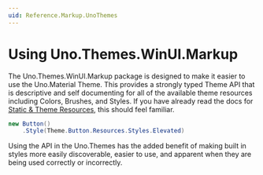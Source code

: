 ```yaml
---
uid: Reference.Markup.UnoThemes
---
```


# Using Uno.Themes.WinUI.Markup

The Uno.Themes.WinUI.Markup package is designed to make it easier to use the Uno.Material Theme. This provides a strongly typed Theme API that is descriptive and self documenting for all of the available theme resources including Colors, Brushes, and Styles. If you have already read the docs for [Static &amp; Theme Resources](xref:Reference.Markup.StaticAndThemeResources), this should feel familiar.

```csharp
new Button()
    .Style(Theme.Button.Resources.Styles.Elevated)
```

Using the API in the Uno.Themes has the added benefit of making built in styles more easily discoverable, easier to use, and apparent when they are being used correctly or incorrectly.
